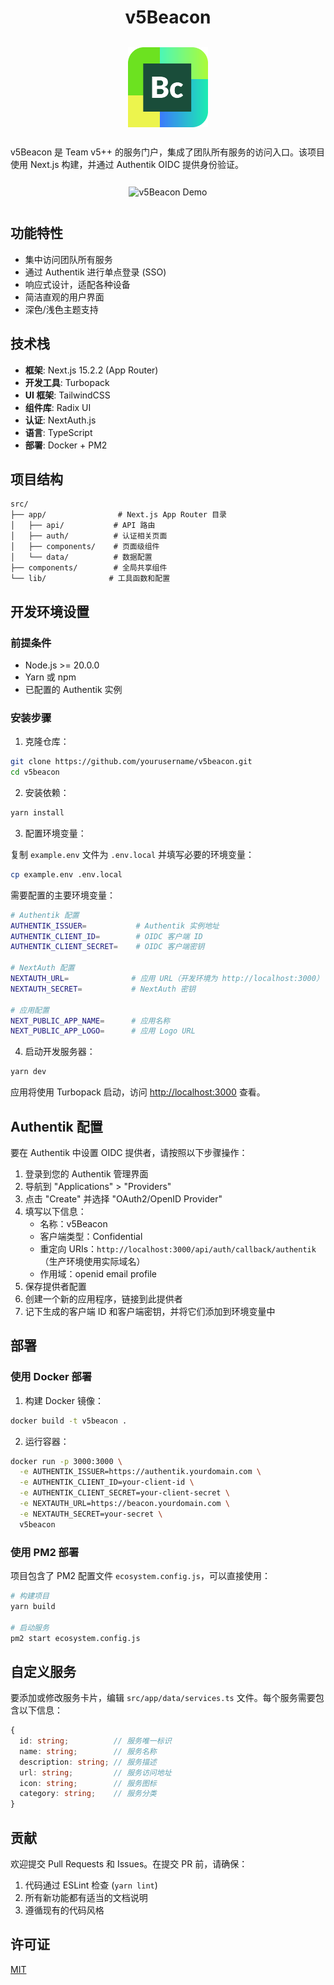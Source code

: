<div align="center">
  <h1>v5Beacon</h1>
  <img src="https://raw.githubusercontent.com/angine04/v5beacon/refs/heads/main/public/service-logos/beacon.png" width="128" height="128" alt="v5Beacon Logo" style="margin:12px;">
</div>

v5Beacon 是 Team v5++ 的服务门户，集成了团队所有服务的访问入口。该项目使用 Next.js 构建，并通过 Authentik OIDC 提供身份验证。

<div align="center">
  <img src="https://github.com/user-attachments/assets/c6645d41-f772-4d3f-bb4f-dde7ff9990a7"  alt="v5Beacon Demo" style="margin:12px;">
</div>

## 功能特性

- 集中访问团队所有服务
- 通过 Authentik 进行单点登录 (SSO)
- 响应式设计，适配各种设备
- 简洁直观的用户界面
- 深色/浅色主题支持

## 技术栈

- **框架**: Next.js 15.2.2 (App Router)
- **开发工具**: Turbopack
- **UI 框架**: TailwindCSS
- **组件库**: Radix UI
- **认证**: NextAuth.js
- **语言**: TypeScript
- **部署**: Docker + PM2

## 项目结构

```
src/
├── app/                # Next.js App Router 目录
│   ├── api/           # API 路由
│   ├── auth/          # 认证相关页面
│   ├── components/    # 页面级组件
│   └── data/          # 数据配置
├── components/        # 全局共享组件
└── lib/              # 工具函数和配置

```

## 开发环境设置

### 前提条件

- Node.js >= 20.0.0
- Yarn 或 npm
- 已配置的 Authentik 实例

### 安装步骤

1. 克隆仓库：

```bash
git clone https://github.com/yourusername/v5beacon.git
cd v5beacon
```

2. 安装依赖：

```bash
yarn install
```

3. 配置环境变量：

复制 `example.env` 文件为 `.env.local` 并填写必要的环境变量：

```bash
cp example.env .env.local
```

需要配置的主要环境变量：

```bash
# Authentik 配置
AUTHENTIK_ISSUER=           # Authentik 实例地址
AUTHENTIK_CLIENT_ID=        # OIDC 客户端 ID
AUTHENTIK_CLIENT_SECRET=    # OIDC 客户端密钥

# NextAuth 配置
NEXTAUTH_URL=              # 应用 URL（开发环境为 http://localhost:3000）
NEXTAUTH_SECRET=           # NextAuth 密钥

# 应用配置
NEXT_PUBLIC_APP_NAME=      # 应用名称
NEXT_PUBLIC_APP_LOGO=      # 应用 Logo URL
```

4. 启动开发服务器：

```bash
yarn dev
```

应用将使用 Turbopack 启动，访问 [http://localhost:3000](http://localhost:3000) 查看。

## Authentik 配置

要在 Authentik 中设置 OIDC 提供者，请按照以下步骤操作：

1. 登录到您的 Authentik 管理界面
2. 导航到 "Applications" > "Providers"
3. 点击 "Create" 并选择 "OAuth2/OpenID Provider"
4. 填写以下信息：
   - 名称：v5Beacon
   - 客户端类型：Confidential
   - 重定向 URIs：`http://localhost:3000/api/auth/callback/authentik`（生产环境使用实际域名）
   - 作用域：openid email profile
5. 保存提供者配置
6. 创建一个新的应用程序，链接到此提供者
7. 记下生成的客户端 ID 和客户端密钥，并将它们添加到环境变量中

## 部署

### 使用 Docker 部署

1. 构建 Docker 镜像：

```bash
docker build -t v5beacon .
```

2. 运行容器：

```bash
docker run -p 3000:3000 \
  -e AUTHENTIK_ISSUER=https://authentik.yourdomain.com \
  -e AUTHENTIK_CLIENT_ID=your-client-id \
  -e AUTHENTIK_CLIENT_SECRET=your-client-secret \
  -e NEXTAUTH_URL=https://beacon.yourdomain.com \
  -e NEXTAUTH_SECRET=your-secret \
  v5beacon
```

### 使用 PM2 部署

项目包含了 PM2 配置文件 `ecosystem.config.js`，可以直接使用：

```bash
# 构建项目
yarn build

# 启动服务
pm2 start ecosystem.config.js
```

## 自定义服务

要添加或修改服务卡片，编辑 `src/app/data/services.ts` 文件。每个服务需要包含以下信息：

```typescript
{
  id: string;          // 服务唯一标识
  name: string;        // 服务名称
  description: string; // 服务描述
  url: string;         // 服务访问地址
  icon: string;        // 服务图标
  category: string;    // 服务分类
}
```

## 贡献

欢迎提交 Pull Requests 和 Issues。在提交 PR 前，请确保：

1. 代码通过 ESLint 检查 (`yarn lint`)
2. 所有新功能都有适当的文档说明
3. 遵循现有的代码风格

## 许可证

[MIT](LICENSE)
